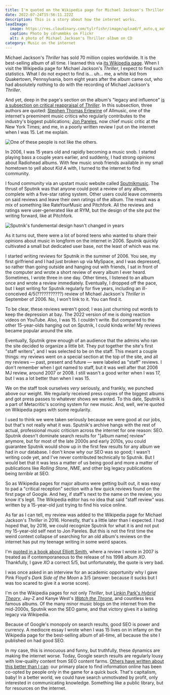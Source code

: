 ```yaml
---
title: I'm quoted on the Wikipedia page for Michael Jackson's Thriller
date: 2022-07-24T15:56:11.222Z
description: This is a story about how the internet works.
leadImage:
  image: https://res.cloudinary.com/tylrfishr/image/upload/f_auto,q_auto/c_fill,w_1200/v1658678580/8423749575_7f12554be3_b_vduowo.jpg
  caption: Photo by cdrummbks on Flickr
  alt: A photo of Michael Jackson's Thriller album on CD
category: Music on the internet
---
```

Michael Jackson's *Thriller* has sold 70 million copies worldwide. It is the best-selling album of all time. I learned this via [its Wikipedia page](https://en.wikipedia.org/wiki/Thriller_(album)). When I visit the Wikipedia page for Michael Jackson's *Thriller*, I expect to find such statistics. What I do not expect to find is... uh... me, a white kid from Quakertown, Pennsylvania, born eight years after the album came out, who had absolutely nothing to do with the recording of Michael Jackson's *Thriller*.

And yet, deep in the page's section on the album's "legacy and influence" [is a subsection on critical reappraisal of *Thriller*](https://en.wikipedia.org/wiki/Thriller_(album)#Reappraisal). In this subsection, three authors are quoted: [Stephen Thomas Erlewine](https://en.wikipedia.org/wiki/Stephen_Thomas_Erlewine) of Allmusic, one of the internet's preeminent music critics who regularly contributes to the industry's biggest publications; [Jon Pareles](https://en.wikipedia.org/wiki/Jon_Pareles), now chief music critic at the New York Times; and me, in a poorly written review I put on the internet when I was 15. Let me explain.

![One of these people is not like the others.](https://res.cloudinary.com/tylrfishr/image/upload/f_auto,q_auto/c_fill,w_1200/v1658678340/Screen_Shot_2022-07-24_at_11.58.34_AM_nkzrzr.png)

In 2006, I was 15 years old and rapidly becoming a music snob. I started playing bass a couple years earlier, and suddenly, I had strong opinions about Radiohead albums. With few music snob friends available in my small hometown to yell about *Kid A* with, I turned to the internet to find community.

I found community via an upstart music website called [Sputnikmusic](https://www.sputnikmusic.com/). The thrust of Sputnik was that anyone could post a review of any album, complete with a five-star rating system. Other users could leave comments on said reviews and leave their own ratings of the album. The result was a mix of something like RateYourMusic and Pitchfork. All the reviews and ratings were user-generated like at RYM, but the design of the site put the writing forward, like at Pitchfork.

![Sputnik's fundemental design hasn't changed in years](https://res.cloudinary.com/tylrfishr/image/upload/f_auto,q_auto/c_fill,w_1200/v1658678480/Screen_Shot_2022-07-24_at_12.01.06_PM_ih9k6c.png)

As it turns out, there were a lot of bored teens who wanted to share their opinions about music in longform on the internet in 2006. Sputnik quickly cultivated a small but dedicated user base, not the least of which was me.

I started writing reviews for Sputnik in the summer of 2006. You see, my first girlfriend and I had just broken up via MySpace, and I was depressed, so rather than going outside and hanging out with friends, I sat in front of the computer and wrote a short review of every album I ever heard. Sometimes, I wrote three in one day. Other times, I listened to an album once and wrote a review immediately. Eventually, I dropped off the pace, but I kept writing for Sputnik regularly for five years, including an ill-conceived 4/5(???????????) review of Michael Jackson's *Thriller* in September of 2006. No, I won't link to it. You can find it.

To be clear, these reviews weren't good; I was just churning out words to keep the depression at bay. The 2022 version of me is doing reaction videos on YouTube. Also, I was 15. I couldn't write. But compared to the other 15-year-olds hanging out on Sputnik, I could kinda write! My reviews became popular around the site.

Eventually, Sputnik grew enough of an audience that the admins who ran the site decided to organize a little bit. They put together the site's first "staff writers", and I was selected to be on the staff. This meant a couple things: my reviews went on a special section at the top of the site, and all my reviews — past, present and future — were labeled as "staff" reviews. I don't remember when I got named to staff, but it was well after that 2006 MJ review, around 2007 or 2008. I still wasn't a good writer when I was 17, but I was a lot better than when I was 15.

We on the staff took ourselves *very* seriously, and frankly, we punched above our weight. We regularly received press copies of the biggest albums and got press passes to whatever shows we wanted. To this date, Sputnik is a part of Metacritic's scoring system for new music. And, well, we're quoted on Wikipedia pages with some regularity.

I used to think we were taken seriously because we were good at our jobs, but that's not really what it was. Sputnik's archive hangs with the rest of actual, professional music criticism across the internet for one reason: SEO. Sputnik doesn't dominate search results for "\[album name] review" anymore, but for most of the late 2000s and early 2010s, you could guarantee Sputnik would show up in the first few results for any album we had in our database. I don't know *why* our SEO was so good; I wasn't writing code yet, and I've never contributed technically to Sputnik. But I would bet that it was less a matter of us being good and more a matter of publications like *Rolling Stone*, *NME*, and other big legacy publications being *terrible* at SEO.

So as Wikipedia pages for major albums were getting built out, it was easy to pad a "critical reception" section with a few quick reviews found on the first page of Google. And hey, if staff's next to the name on the review, you know it's legit. The Wikipedia editor has no idea that said "staff review" was written by a 15-year-old just trying to find his voice online.

As far as I can tell, my review was added to the Wikipedia page for Michael Jackson's *Thriller* in 2016. Honestly, that's a little later than I expected. I had hoped that, by 2016, we could recognize Sputnik for what it is and not put my 15-year-old self next to Jon Pareles. But this is not the first time the weird context collapse of searching for an old album's reviews on the internet has put my teenage writing in some weird spaces.

I'm [quoted in a book about Elliott Smith](https://www.google.com/books/edition/Torment_Saint/GHuXBgAAQBAJ?hl=en&gbpv=1&dq=%22almost+too+perfect%22+elliott+smith+xo&pg=PA251&printsec=frontcover), where a review I wrote in 2007 is treated as if contemporaneous to the release of his 1998 album *XO*. Thankfully, I gave *XO* a correct 5/5, but unfortunately, the quote is very bad. 

I was once asked in an interview for an academic opportunity why I gave Pink Floyd's *Dark Side of the Moon* a 3/5 (answer: because it sucks but I was too scared to give it a worse score).

I'm on the Wikipedia pages for not only *Thriller*, but [Linkin Park's *Hybrid Theory*](https://en.wikipedia.org/wiki/Hybrid_Theory), Jay-Z and Kanye West's *[Watch the Throne](https://en.wikipedia.org/wiki/Watch_the_Throne)*, and countless less famous albums. Of the many minor music blogs on the internet from the mid-2000s, Sputnik won the SEO game, and that victory gives it a lasting legacy via Wikipedia.

Because of Google's monopoly on search results, good SEO is power and currency. A mediocre essay I wrote when I was 15 lives on in infamy on the Wikipedia page for the best-selling album of all-time, all because the site I published on had good SEO.

In my case, this is innocuous and funny, but truthfully, these dynamics are making the internet worse. Today, Google search results are regularly lousy with low-quality content from SEO content farms. [Others have written about this better than I can](https://www.theatlantic.com/ideas/archive/2022/06/google-search-algorithm-internet/661325/): our primary place to find information online has been co-opted by people only in the game for a quick buck. That's capitalism, baby! In a better world, we could have search unmotivated by profit, only interested in communicating knowledge. Something like a public library, but for resources on the internet.